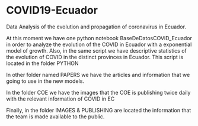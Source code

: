 # COVID19-Ecuador
Data Analysis of the evolution and propagation of coronavirus in Ecuador. 

At this moment we have one python notebook BaseDeDatosCOVID_Ecuador in order to analyze the evolution of the COVID in Ecuador with a exponential model of growth. 
Also, in the same script we have descriptive statistics of the evolution of COVID in the distinct provinces in Ecuador.
This script is located in the folder PYTHON

In other folder named PAPERS we have the articles and information that we going to use in the new models. 

In the folder COE we have the images that the COE is publishing twice daily with the relevant information of COVID in EC

Finally, in the folder IMAGES & PUBLISHING are located the information that the team is made available to the public.
